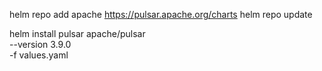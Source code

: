 helm repo add apache https://pulsar.apache.org/charts
helm repo update

helm install pulsar apache/pulsar \
  --version 3.9.0 \
  -f values.yaml